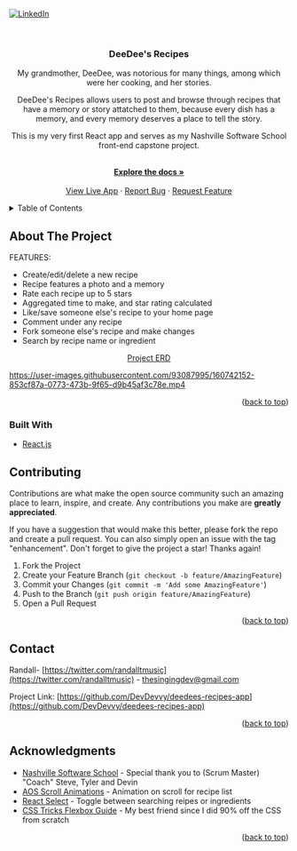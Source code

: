 <div id="top"></div>
<!--
*** Thanks for checking out the Best-README-Template. If you have a suggestion
*** that would make this better, please fork the repo and create a pull request
*** or simply open an issue with the tag "enhancement".
*** Don't forget to give the project a star!
*** Thanks again! Now go create something AMAZING! :D
-->



<!-- PROJECT SHIELDS -->
<!--
*** I'm using markdown "reference style" links for readability.
*** Reference links are enclosed in brackets [ ] instead of parentheses ( ).
*** See the bottom of this document for the declaration of the reference variables
*** for contributors-url, forks-url, etc. This is an optional, concise syntax you may use.
*** https://www.markdownguide.org/basic-syntax/#reference-style-links
-->

[![LinkedIn][linkedin-shield]][linkedin-url]



<!-- PROJECT LOGO -->
<br />
<div align="center">
  
    

<h3 align="center">DeeDee's Recipes</h3>

  <p align="center">
    My grandmother, DeeDee, was notorious for many things, among which were her cooking, and her stories. 
    <p>DeeDee's Recipes allows users to post and browse through recipes that have a memory or story attatched to them, because every dish has a memory, and every memory deserves a place to tell the story.</p>
  <p>This is my very first React app and serves as my Nashville Software School front-end capstone project.</p>
    <br />
    <a href="https://github.com/DevDevvy/deedees-recipes-app"><strong>Explore the docs »</strong></a>
    <br />
    <br />
    <a href="https://deedees-recipes-plyms.ondigitalocean.app/">View Live App</a>
    ·
    <a href="https://github.com/DevDevvy/deedees-recipes-app/issues">Report Bug</a>
    ·
    <a href="https://github.com/DevDevvy/deedees-recipes-app/issues">Request Feature</a>
  </p>
</div>



<!-- TABLE OF CONTENTS -->
<details>
  <summary>Table of Contents</summary>
  <ol>
    <li>
      <a href="#about-the-project">About The Project</a>
      <ul>
        <li><a href="#built-with">Built With</a></li>
      </ul>
    </li>
    <li><a href="#contributing">Contributing</a></li>
    <li><a href="#contact">Contact</a></li>
    <li><a href="#acknowledgments">Acknowledgments</a></li>
  </ol>
</details>



<!-- ABOUT THE PROJECT -->
## About The Project
FEATURES:
 <ul>
    <li>Create/edit/delete a new recipe</li>
    <li>Recipe features a photo and a memory</li>
    <li>Rate each recipe up to 5 stars</li>
    <li>Aggregated time to make, and star rating calculated</li>
    <li>Like/save someone else's recipe to your home page</li>
    <li>Comment under any recipe</li>
    <li>Fork someone else's recipe and make changes</li>
    <li>Search by recipe name or ingredient</li>
    
  </ul>
<div align="center">

  <a href="https://dbdiagram.io/d/620efde2485e433543d35894">Project ERD</a>
</div>




https://user-images.githubusercontent.com/93087995/160742152-853cf87a-0773-473b-9f65-d9b45af3c78e.mp4



<p align="right">(<a href="#top">back to top</a>)</p>



### Built With


* [React.js](https://reactjs.org/)

 



<!-- CONTRIBUTING -->
## Contributing

Contributions are what make the open source community such an amazing place to learn, inspire, and create. Any contributions you make are **greatly appreciated**.

If you have a suggestion that would make this better, please fork the repo and create a pull request. You can also simply open an issue with the tag "enhancement".
Don't forget to give the project a star! Thanks again!

1. Fork the Project
2. Create your Feature Branch (`git checkout -b feature/AmazingFeature`)
3. Commit your Changes (`git commit -m 'Add some AmazingFeature'`)
4. Push to the Branch (`git push origin feature/AmazingFeature`)
5. Open a Pull Request

<p align="right">(<a href="#top">back to top</a>)</p>




<!-- CONTACT -->
## Contact

Randall- [https://twitter.com/randalltmusic](https://twitter.com/randalltmusic) - thesingingdev@gmail.com

Project Link: [https://github.com/DevDevvy/deedees-recipes-app](https://github.com/DevDevvy/deedees-recipes-app)

<p align="right">(<a href="#top">back to top</a>)</p>



<!-- ACKNOWLEDGMENTS -->
## Acknowledgments

* [Nashville Software School](https://nashvillesoftwareschool.com/) - Special thank you to (Scrum Master) "Coach" Steve, Tyler and Devin
* [AOS Scroll Animations](https://michalsnik.github.io/aos/) - Animation on scroll for recipe list
* [React Select](https://react-select.com/home) - Toggle between searching reipes or ingredients
* [CSS Tricks Flexbox Guide](https://css-tricks.com/snippets/css/a-guide-to-flexbox/) - My best friend since I did 90% off the CSS from scratch

<p align="right">(<a href="#top">back to top</a>)</p>



<!-- MARKDOWN LINKS & IMAGES -->
<!-- https://www.markdownguide.org/basic-syntax/#reference-style-links -->

[linkedin-shield]: https://img.shields.io/badge/-LinkedIn-black.svg?style=for-the-badge&logo=linkedin&colorB=555
[linkedin-url]: https://linkedin.com/in/randall-thomas-music/
[product-screenshot]: images/screenshot.png
